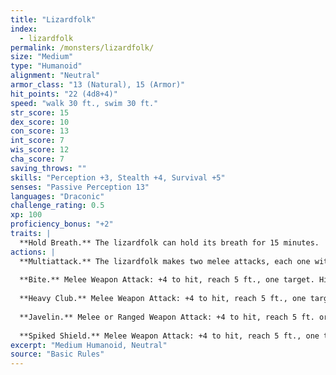 ```yaml
---
title: "Lizardfolk"
index:
  - lizardfolk
permalink: /monsters/lizardfolk/
size: "Medium"
type: "Humanoid"
alignment: "Neutral"
armor_class: "13 (Natural), 15 (Armor)"
hit_points: "22 (4d8+4)"
speed: "walk 30 ft., swim 30 ft."
str_score: 15
dex_score: 10
con_score: 13
int_score: 7
wis_score: 12
cha_score: 7
saving_throws: ""
skills: "Perception +3, Stealth +4, Survival +5"
senses: "Passive Perception 13"
languages: "Draconic"
challenge_rating: 0.5
xp: 100
proficiency_bonus: "+2"
traits: |
  **Hold Breath.** The lizardfolk can hold its breath for 15 minutes.
actions: |
  **Multiattack.** The lizardfolk makes two melee attacks, each one with a different weapon.
  
  **Bite.** Melee Weapon Attack: +4 to hit, reach 5 ft., one target. Hit: 5 (1d6 + 2) piercing damage.
  
  **Heavy Club.** Melee Weapon Attack: +4 to hit, reach 5 ft., one target. Hit: 5 (1d6 + 2) bludgeoning damage.
  
  **Javelin.** Melee or Ranged Weapon Attack: +4 to hit, reach 5 ft. or range 30/120 ft., one target. Hit: 5 (1d6 + 2) piercing damage.
  
  **Spiked Shield.** Melee Weapon Attack: +4 to hit, reach 5 ft., one target. Hit: 5 (1d6 + 2) piercing damage.  
excerpt: "Medium Humanoid, Neutral"
source: "Basic Rules"
---
```

